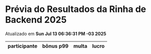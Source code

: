 # Prévia do Resultados da Rinha de Backend 2025
Atualizado em **Sun Jul 13 06:36:31 PM -03 2025**


| participante | bônus p99 | multa | lucro |
| -- | -- | -- | -- |
